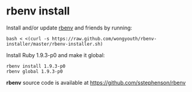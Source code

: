 rbenv install
=============

Install and/or update [rbenv] and friends by running:

    bash < <(curl -s https://raw.github.com/wongyouth/rbenv-installer/master/rbenv-installer.sh)

Install Ruby 1.9.3-p0 and make it global:

    rbenv install 1.9.3-p0
    rbenv global 1.9.3-p0

**rbenv** source code is available at <https://github.com/sstephenson/rbenv>

[rbenv]: https://github.com/sstephenson/rbenv
